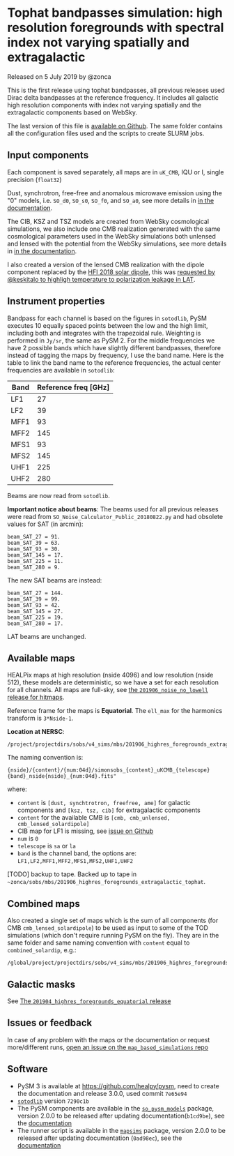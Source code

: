 Tophat bandpasses simulation: high resolution foregrounds with spectral index not varying spatially and extragalactic
=====================================================================================================================

Released on 5 July 2019 by @zonca

This is the first release using tophat bandpasses, all previous releases used Dirac delta bandpasses at the reference
frequency. It includes all galactic high resolution components with index not varying spatially and the extragalactic
components based on WebSky.

The last version of this file is [available on Github](https://github.com/simonsobs/map_based_simulations/tree/master/201906_highres_foregrounds_extragalactic_tophat).
The same folder contains all the configuration files used and the scripts to create SLURM jobs.

## Input components

Each component is saved separately, all maps are in `uK_CMB`, IQU or I, single precision (`float32`)

Dust, synchrotron, free-free and anomalous microwave emission using the "0" models, i.e. `SO_d0`, `SO_s0`, `SO_f0`, and `SO_a0`, see more details in [in the documentation](https://so-pysm-models.readthedocs.io/en/latest/highres_templates.html#details-about-individual-models).

The CIB, KSZ and TSZ models are created from WebSky cosmological simulations, 
we also include one CMB realization generated with the same cosmological parameters used in the WebSky simulations both unlensed and lensed with the potential from the WebSky simulations,
see more details in [in the documentation](https://so-pysm-models.readthedocs.io/en/latest/models.html#websky).

I also created a version of the lensed CMB realization with the dipole component replaced by the [HFI 2018 solar dipole](https://wiki.cosmos.esa.int/planck-legacy-archive/index.php/Map-making#HFI_2018_Solar_dipole), this was
  [requested by @keskitalo to highligh temperature to polarization leakage in LAT](https://github.com/simonsobs/so_pysm_models/issues/32#issuecomment-504481401). 

## Instrument properties

Bandpass for each channel is based on the figures in `sotodlib`, PySM executes 10 equally spaced points between the low and the high limit, including both and integrates with the trapezoidal rule. Weighting is performed in `Jy/sr`, the same as PySM 2.
For the middle frequencies we have 2 possible bands which have slightly different bandpasses, therefore instead of tagging the maps by frequency, I use the band name.
Here is the table to link the band name to the reference frequencies, the actual center frequencies are available in `sotodlib`:

| Band | Reference freq [GHz] |
| ---- | -------------------- |
| LF1  | 27 |
| LF2  | 39 |
| MFF1 |  93 |
| MFF2 |  145 |
| MFS1 |  93 |
| MFS2 |  145 |
| UHF1 |  225 |
| UHF2 |  280 |

Beams are now read from `sotodlib`.

**Important notice about beams**: The beams used for all previous releases were read from `SO_Noise_Calculator_Public_20180822.py` and had obsolete values for SAT (in arcmin):

```
beam_SAT_27 = 91.
beam_SAT_39 = 63.
beam_SAT_93 = 30.
beam_SAT_145 = 17.
beam_SAT_225 = 11.
beam_SAT_280 = 9.
```

The new SAT beams are instead:

```
beam_SAT_27 = 144.
beam_SAT_39 = 99.
beam_SAT_93 = 42.
beam_SAT_145 = 27.
beam_SAT_225 = 19.
beam_SAT_280 = 17.
```

LAT beams are unchanged.

## Available maps

HEALPix maps at high resolution (nside 4096) and low resolution (nside 512), these models are deterministic, so we have
a set for each resolution for all channels. All maps are full-sky, see [the `201906_noise_no_lowell`  release for hitmaps](https://github.com/simonsobs/map_based_simulations/tree/master/201906_noise_no_lowell).

Reference frame for the maps is **Equatorial**.
The `ell_max` for the harmonics transform is `3*Nside-1`.

**Location at NERSC**:

    /project/projectdirs/sobs/v4_sims/mbs/201906_highres_foregrounds_extragalactic_tophat

The naming convention is:

    {nside}/{content}/{num:04d}/simonsobs_{content}_uKCMB_{telescope}{band}_nside{nside}_{num:04d}.fits"

where:

* `content` is `[dust, synchtrotron, freefree, ame]` for galactic components and `[ksz, tsz, cib]` for extragalactic components
* `content` for the available CMB is `[cmb, cmb_unlensed, cmb_lensed_solardipole]`
* CIB map for LF1 is missing, see [issue on Github](https://github.com/simonsobs/map_based_simulations/issues/17)
* `num` is `0`
* `telescope` is `sa` or `la`
* `band` is the channel band, the options are: `LF1,LF2,MFF1,MFF2,MFS1,MFS2,UHF1,UHF2`

[TODO] backup to tape. Backed up to tape in `~zonca/sobs/mbs/201906_highres_foregrounds_extragalactic_tophat`.

## Combined maps

Also created a single set of maps which is the sum of all components (for CMB `cmb_lensed_solardipole`) to be used as input to some of the TOD simulations (which don't require running PySM on the fly).
They are in the same folder and same naming convention with `content` equal to `combined_solardip`, e.g.:

    /global/project/projectdirs/sobs/v4_sims/mbs/201906_highres_foregrounds_extragalactic_tophat/512/combined_solardip/0000/simonsobs_combined_solardip_uKCMB_laMFF1_nside512_0000.fits

## Galactic masks

See [The `201904_highres_foregrounds_equatorial` release](https://github.com/simonsobs/map_based_simulations/tree/master/201904_highres_foregrounds_equatorial)

## Issues or feedback

In case of any problem with the maps or the documentation or request more/different runs, [open an issue on the `map_based_simulations` repo](https://github.com/simonsobs/map_based_simulations/issues)

## Software

* PySM 3 is available at <https://github.com/healpy/pysm>, need to create the documentation and release 3.0.0, used commit `7e65e94`
* [`sotodlib`](https://github.com/simonsobs/sotodlib) version `7290c1b`
* The PySM components are available in the [`so_pysm_models`](https://github.com/simonsobs/so_pysm_models) package, version 2.0.0 to be released after updating documentation(`b1cd9be`), see the [documentation](https://so-pysm-models.readthedocs.io/en/2.0.dev)
* The runner script is available in the [`mapsims`](https://github.com/simonsobs/mapsims) package, version 2.0.0 to be released after updating documentation (`0ad98ec`), see the [documentation](https://mapsims.readthedocs.io/en/2.0.dev)
